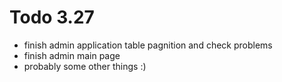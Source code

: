 # Todo 3.27

- finish admin application table pagnition and check problems
- finish admin main page
- probably some other things :)